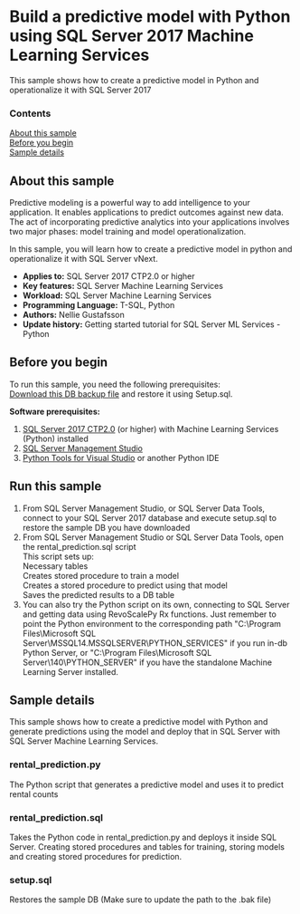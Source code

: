 # Build a predictive model with Python using SQL Server 2017 Machine Learning Services

This sample shows how to create a predictive model in Python and operationalize it with SQL Server 2017

### Contents

[About this sample](#about-this-sample)<br/>
[Before you begin](#before-you-begin)<br/>
[Sample details](#sample-details)<br/>



<a name=about-this-sample></a>

## About this sample

Predictive modeling is a powerful way to add intelligence to your application. It enables applications to predict outcomes against new data.
The act of incorporating predictive analytics into your applications involves two major phases:
model training and model operationalization.

In this sample, you will learn how to create a predictive model in python and operationalize it with SQL Server vNext.


<!-- Delete the ones that don't apply -->
- **Applies to:** SQL Server 2017 CTP2.0 or higher
- **Key features:** SQL Server Machine Learning Services
- **Workload:** SQL Server Machine Learning Services
- **Programming Language:** T-SQL, Python
- **Authors:** Nellie Gustafsson
- **Update history:** Getting started tutorial for SQL Server ML Services - Python

<a name=before-you-begin></a>

## Before you begin

To run this sample, you need the following prerequisites: </br>
[Download this DB backup file](https://sqlchoice.blob.core.windows.net/sqlchoice/TutorialDB.bak) and restore it using Setup.sql.

**Software prerequisites:**

<!-- Examples -->
1. [SQL Server 2017 CTP2.0](https://www.microsoft.com/en-us/sql-server/sql-server-2017) (or higher) with Machine Learning Services (Python) installed
2. [SQL Server Management Studio](https://docs.microsoft.com/en-us/sql/ssms/download-sql-server-management-studio-ssms)
3. [Python Tools for Visual Studio](https://www.visualstudio.com/vs/python/) or another Python IDE

## Run this sample
1. From SQL Server Management Studio, or SQL Server Data Tools, connect to your SQL Server 2017 database and execute setup.sql to restore the sample DB you have downloaded </br>
2. From SQL Server Management Studio or SQL Server Data Tools, open the rental_prediction.sql script </br>
This script sets up: </br>
Necessary tables </br>
Creates stored procedure to train a model </br>
Creates a stored procedure to predict using that model </br>
Saves the predicted results to a DB table </br>
3. You can also try the Python script on its own, connecting to SQL Server and getting data using RevoScalePy Rx functions. Just remember to point the Python environment to the corresponding path "C:\Program Files\Microsoft SQL Server\MSSQL14.MSSQLSERVER\PYTHON_SERVICES" if you run in-db Python Server, or
"C:\Program Files\Microsoft SQL Server\140\PYTHON_SERVER" if you have the standalone Machine Learning Server installed.

<a name=sample-details></a>

## Sample details

This sample shows how to create a predictive model with Python and generate predictions using the model and deploy that in SQL Server with SQL Server Machine Learning Services.

### rental_prediction.py
The Python script that generates a predictive model and uses it to predict rental counts

###  rental_prediction.sql
Takes the Python code in rental_prediction.py and deploys it inside SQL Server. Creating stored procedures and tables for training, storing models and creating stored procedures for prediction.

###  setup.sql
Restores the sample DB (Make sure to update the path to the .bak file)






